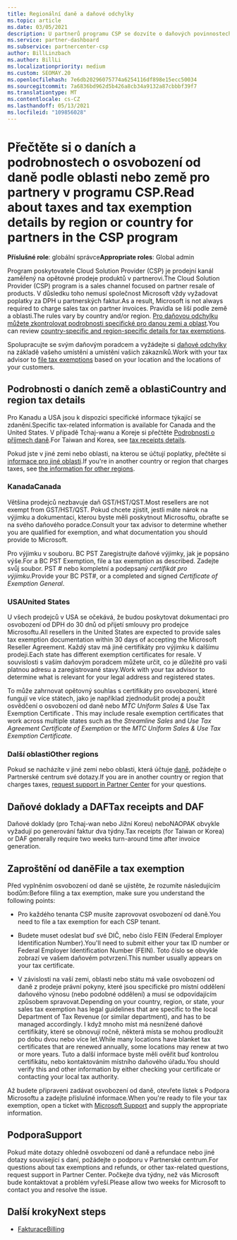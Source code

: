 ```yaml
---
title: Regionální daně a daňové odchylky
ms.topic: article
ms.date: 03/05/2021
description: U partnerů programu CSP se dozvíte o daňových povinnostech na oblast, o tom, jak odesílat daňové výjimky pro prodej CSP, a jak získat podporu pro daňové otázky.
ms.service: partner-dashboard
ms.subservice: partnercenter-csp
author: BillLinzbach
ms.author: BillLi
ms.localizationpriority: medium
ms.custom: SEOMAY.20
ms.openlocfilehash: 7e6db20296075774a6254116df898e15ecc50034
ms.sourcegitcommit: 7a6836bd962d5b426a8cb34a9132a87cbbbf39f7
ms.translationtype: MT
ms.contentlocale: cs-CZ
ms.lasthandoff: 05/13/2021
ms.locfileid: "109856028"
---
```

# <a name="read-about-taxes-and-tax-exemption-details-by-region-or-country-for-partners-in-the-csp-program"></a><span data-ttu-id="922ed-103">Přečtěte si o daních a podrobnostech o osvobození od daně podle oblasti nebo země pro partnery v programu CSP.</span><span class="sxs-lookup"><span data-stu-id="922ed-103">Read about taxes and tax exemption details by region or country for partners in the CSP program</span></span>

<span data-ttu-id="922ed-104">**Příslušné role**: globální správce</span><span class="sxs-lookup"><span data-stu-id="922ed-104">**Appropriate roles**: Global admin</span></span>

<span data-ttu-id="922ed-105">Program poskytovatele Cloud Solution Provider (CSP) je prodejní kanál zaměřený na opětovné prodeje produktů v partnerovi.</span><span class="sxs-lookup"><span data-stu-id="922ed-105">The Cloud Solution Provider (CSP) program is a sales channel focused on partner resale of products.</span></span> <span data-ttu-id="922ed-106">V důsledku toho nemusí společnost Microsoft vždy vyžadovat poplatky za DPH u partnerských faktur.</span><span class="sxs-lookup"><span data-stu-id="922ed-106">As a result, Microsoft is not always required to charge sales tax on partner invoices.</span></span> <span data-ttu-id="922ed-107">Pravidla se liší podle země a oblasti.</span><span class="sxs-lookup"><span data-stu-id="922ed-107">The rules vary by country and/or region.</span></span> <span data-ttu-id="922ed-108">[Pro daňovou odchylku můžete zkontrolovat podrobnosti specifické pro danou zemi a oblast](#country-and-region-tax-details).</span><span class="sxs-lookup"><span data-stu-id="922ed-108">You can review [country-specific and region-specific details for tax exemptions](#country-and-region-tax-details).</span></span>

<span data-ttu-id="922ed-109">Spolupracujte se svým daňovým poradcem a vyžádejte si [daňové odchylky](#file-a-tax-exemption) na základě vašeho umístění a umístění vašich zákazníků.</span><span class="sxs-lookup"><span data-stu-id="922ed-109">Work with your tax advisor to [file tax exemptions](#file-a-tax-exemption) based on your location and the locations of your customers.</span></span>

## <a name="country-and-region-tax-details"></a><span data-ttu-id="922ed-110">Podrobnosti o daních země a oblasti</span><span class="sxs-lookup"><span data-stu-id="922ed-110">Country and region tax details</span></span>

<span data-ttu-id="922ed-111">Pro Kanadu a USA jsou k dispozici specifické informace týkající se zdanění.</span><span class="sxs-lookup"><span data-stu-id="922ed-111">Specific tax-related information is available for Canada and the United States.</span></span> <span data-ttu-id="922ed-112">V případě Tchaj-wanu a Koreje si přečtěte [Podrobnosti o příjmech daně](#tax-receipts-and-daf).</span><span class="sxs-lookup"><span data-stu-id="922ed-112">For Taiwan and Korea, see [tax receipts details](#tax-receipts-and-daf).</span></span>

<span data-ttu-id="922ed-113">Pokud jste v jiné zemi nebo oblasti, na kterou se účtují poplatky, přečtěte si [informace pro jiné oblasti](#other-regions).</span><span class="sxs-lookup"><span data-stu-id="922ed-113">If you're in another country or region that charges taxes, see [the information for other regions](#other-regions).</span></span>


### <a name="canada"></a><span data-ttu-id="922ed-114">Kanada</span><span class="sxs-lookup"><span data-stu-id="922ed-114">Canada</span></span>

<span data-ttu-id="922ed-115">Většina prodejců nezbavuje daň GST/HST/QST.</span><span class="sxs-lookup"><span data-stu-id="922ed-115">Most resellers are not exempt from GST/HST/QST.</span></span> <span data-ttu-id="922ed-116">Pokud chcete zjistit, jestli máte nárok na výjimku a dokumentaci, kterou byste měli poskytnout Microsoftu, obraťte se na svého daňového poradce.</span><span class="sxs-lookup"><span data-stu-id="922ed-116">Consult your tax advisor to determine whether you are qualified for exemption, and what documentation you should provide to Microsoft.</span></span>

<span data-ttu-id="922ed-117">Pro výjimku v souboru. BC PST Zaregistrujte daňové výjimky, jak je popsáno výše.</span><span class="sxs-lookup"><span data-stu-id="922ed-117">For a BC PST Exemption, file a tax exemption as described.</span></span> <span data-ttu-id="922ed-118">Zadejte svůj soubor. PST # nebo kompletní a podepsaný *certifikát pro výjimku*.</span><span class="sxs-lookup"><span data-stu-id="922ed-118">Provide your BC PST#, or a completed and signed *Certificate of Exemption General*.</span></span>

### <a name="united-states"></a><span data-ttu-id="922ed-119">USA</span><span class="sxs-lookup"><span data-stu-id="922ed-119">United States</span></span>

<span data-ttu-id="922ed-120">U všech prodejců v USA se očekává, že budou poskytovat dokumentaci pro osvobození od DPH do 30 dnů od přijetí smlouvy pro prodejce Microsoftu.</span><span class="sxs-lookup"><span data-stu-id="922ed-120">All resellers in the United States are expected to provide sales tax exemption documentation within 30 days of accepting the Microsoft Reseller Agreement.</span></span> <span data-ttu-id="922ed-121">Každý stav má jiné certifikáty pro výjimku k dalšímu prodeji.</span><span class="sxs-lookup"><span data-stu-id="922ed-121">Each state has different exemption certificates for resale.</span></span> <span data-ttu-id="922ed-122">V souvislosti s vaším daňovým poradcem můžete určit, co je důležité pro vaši platnou adresu a zaregistrované stavy.</span><span class="sxs-lookup"><span data-stu-id="922ed-122">Work with your tax advisor to determine what is relevant for your legal address and registered states.</span></span>

<span data-ttu-id="922ed-123">To může zahrnovat opětovný souhlas s certifikáty  pro osvobození, které fungují ve více státech, jako je například zjednodušit prodej a použít osvědčení o osvobození od daně nebo *MTC Uniform Sales &* Use Tax Exemption Certificate . </span><span class="sxs-lookup"><span data-stu-id="922ed-123">This may include resale exemption certificates that work across multiple states such as the *Streamline Sales* and *Use Tax Agreement Certificate of Exemption* or the *MTC Uniform Sales & Use Tax Exemption Certificate*.</span></span>

### <a name="other-regions"></a><span data-ttu-id="922ed-124">Další oblasti</span><span class="sxs-lookup"><span data-stu-id="922ed-124">Other regions</span></span>

<span data-ttu-id="922ed-125">Pokud se nacházíte v jiné zemi nebo oblasti, která účtuje [daně,](#support) požádejte o Partnerské centrum své dotazy.</span><span class="sxs-lookup"><span data-stu-id="922ed-125">If you are in another country or region that charges taxes, [request support in Partner Center](#support) for your questions.</span></span>

## <a name="tax-receipts-and-daf"></a><span data-ttu-id="922ed-126">Daňové doklady a DAF</span><span class="sxs-lookup"><span data-stu-id="922ed-126">Tax receipts and DAF</span></span>

<span data-ttu-id="922ed-127">Daňové doklady (pro Tchaj-wan nebo Jižní Koreu) neboNAOPAK obvykle vyžadují po generování faktur dva týdny.</span><span class="sxs-lookup"><span data-stu-id="922ed-127">Tax receipts (for Taiwan or Korea) or DAF generally require two weeks turn-around time after invoice generation.</span></span>

## <a name="file-a-tax-exemption"></a><span data-ttu-id="922ed-128">Zaproštění od daně</span><span class="sxs-lookup"><span data-stu-id="922ed-128">File a tax exemption</span></span>

<span data-ttu-id="922ed-129">Před vyplněním osvobození od daně se ujistěte, že rozumíte následujícím bodům:</span><span class="sxs-lookup"><span data-stu-id="922ed-129">Before filing a tax exemption, make sure you understand the following points:</span></span>

- <span data-ttu-id="922ed-130">Pro každého tenanta CSP musíte zaprovovat osvobození od daně.</span><span class="sxs-lookup"><span data-stu-id="922ed-130">You need to file a tax exemption for each CSP tenant.</span></span>

- <span data-ttu-id="922ed-131">Budete muset odeslat buď své DIČ, nebo číslo FEIN (Federal Employer Identification Number).</span><span class="sxs-lookup"><span data-stu-id="922ed-131">You'll need to submit either your tax ID number or Federal Employer Identification Number (FEIN).</span></span> <span data-ttu-id="922ed-132">Toto číslo se obvykle zobrazí ve vašem daňovém potvrzení.</span><span class="sxs-lookup"><span data-stu-id="922ed-132">This number usually appears on your tax certificate.</span></span>

- <span data-ttu-id="922ed-133">V závislosti na vaší zemi, oblasti nebo státu má vaše osvobození od daně z prodeje právní pokyny, které jsou specifické pro místní oddělení daňového výnosu (nebo podobné oddělení) a musí se odpovídajícím způsobem spravovat.</span><span class="sxs-lookup"><span data-stu-id="922ed-133">Depending on your country, region, or state, your sales tax exemption has legal guidelines that are specific to the local Department of Tax Revenue (or similar department), and has to be managed accordingly.</span></span> <span data-ttu-id="922ed-134">I když mnoho míst má nesnížené daňové certifikáty, které se obnovují ročně, některá místa se mohou prodloužit po dobu dvou nebo více let.</span><span class="sxs-lookup"><span data-stu-id="922ed-134">While many locations have blanket tax certificates that are renewed annually, some locations may renew at two or more years.</span></span> <span data-ttu-id="922ed-135">Tuto a další informace byste měli ověřit buď kontrolou certifikátu, nebo kontaktováním místního daňového úřadu.</span><span class="sxs-lookup"><span data-stu-id="922ed-135">You should verify this and other information by either checking your certificate or contacting your local tax authority.</span></span>

<span data-ttu-id="922ed-136">Až budete připraveni zadávat osvobození od daně, [](https://partner.microsoft.com/dashboard/support/csp/servicerequests/create?stage=2&topicid=92930319-ced6-c18b-d7a6-d62b22d60aa5) otevřete lístek s Podpora Microsoftu a zadejte příslušné informace.</span><span class="sxs-lookup"><span data-stu-id="922ed-136">When you're ready to file your tax exemption, open a ticket with [Microsoft Support](https://partner.microsoft.com/dashboard/support/csp/servicerequests/create?stage=2&topicid=92930319-ced6-c18b-d7a6-d62b22d60aa5) and supply the appropriate information.</span></span>

## <a name="support"></a><span data-ttu-id="922ed-137">Podpora</span><span class="sxs-lookup"><span data-stu-id="922ed-137">Support</span></span>

<span data-ttu-id="922ed-138">Pokud máte dotazy ohledně osvobození od daně a refundace nebo jiné dotazy související s daní, požádejte o podporu v Partnerské centrum.</span><span class="sxs-lookup"><span data-stu-id="922ed-138">For questions about tax exemptions and refunds, or other tax-related questions, request support in Partner Center.</span></span> <span data-ttu-id="922ed-139">Počkejte dva týdny, než vás Microsoft bude kontaktovat a problém vyřeší.</span><span class="sxs-lookup"><span data-stu-id="922ed-139">Please allow two weeks for Microsoft to contact you and resolve the issue.</span></span>

## <a name="next-steps"></a><span data-ttu-id="922ed-140">Další kroky</span><span class="sxs-lookup"><span data-stu-id="922ed-140">Next steps</span></span>

- [<span data-ttu-id="922ed-141">Fakturace</span><span class="sxs-lookup"><span data-stu-id="922ed-141">Billing</span></span>](billing.md)
